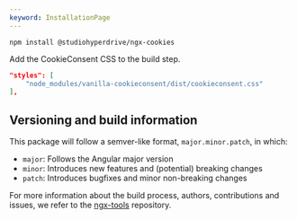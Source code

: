 ```yaml
---
keyword: InstallationPage
---
```


```shell
npm install @studiohyperdrive/ngx-cookies
```

Add the CookieConsent CSS to the build step.

```json
"styles": [
    "node_modules/vanilla-cookieconsent/dist/cookieconsent.css"
],
```

## Versioning and build information

This package will follow a semver-like format, `major.minor.patch`, in which:

- `major`: Follows the Angular major version
- `minor`: Introduces new features and (potential) breaking changes
- `patch`: Introduces bugfixes and minor non-breaking changes

For more information about the build process, authors, contributions and issues, we refer to the [ngx-tools](https://github.com/studiohyperdrive/ngx-tools) repository.
